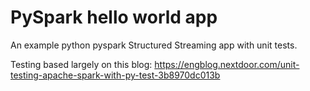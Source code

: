 # PySpark hello world app

An example python pyspark Structured Streaming app with unit tests.

Testing based largely on this blog:
https://engblog.nextdoor.com/unit-testing-apache-spark-with-py-test-3b8970dc013b